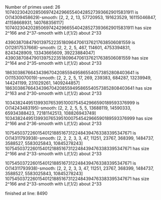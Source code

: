 Number of primes used: 26
107402304202850697424296655404285273936629015831911 is O(14309458629)-smooth:
	 [2, 2, 2, 13, 57720953, 191623529, 16115046847, 41158668931, 140768356117]
107402304202850697424296655404285273936629015831911 has size 2^166 and 2^37-smooth with L(f,1/2) about 2^33

43903870847901397522351809647061376217638506081559 is O(12817537668)-smooth:
	 [2, 2, 2, 5, 467, 114601, 4753394831, 8243428909, 13343665609, 39223884047]
43903870847901397522351809647061376217638506081559 has size 2^164 and 2^35-smooth with L(f,1/2) about 2^33

18630386766434396704208559495865540573852808403641 is O(11530070019)-smooth:
	 [2, 2, 2, 5, 17, 269, 239383, 684287, 13239949, 144241199, 231029261, 1409244857]
18630386766434396704208559495865540573852808403641 has size 2^163 and 2^30-smooth with L(f,1/2) about 2^33

103438244951399307653951000754542966590189593376999 is O(14243483195)-smooth:
	 [2, 2, 2, 5, 5, 5, 13688119, 14590333, 65934388423, 72181142513, 108826943749]
103438244951399307653951000754542966590189593376999 has size 2^166 and 2^36-smooth with L(f,1/2) about 2^33

107545037226015401218851673122484394763383395347671 is O(14311793938)-smooth:
	 [2, 2, 2, 3, 3, 47, 11251, 23767, 368399, 1484737, 3588527, 5583025843, 10845278243]
107545037226015401218851673122484394763383395347671 has size 2^166 and 2^33-smooth with L(f,1/2) about 2^33

107545037226015401218851673122484394763383395347671 is O(14311793938)-smooth:
	 [2, 2, 2, 3, 3, 47, 11251, 23767, 368399, 1484737, 3588527, 5583025843, 10845278243]
107545037226015401218851673122484394763383395347671 has size 2^166 and 2^33-smooth with L(f,1/2) about 2^33

finished at line: 8490

